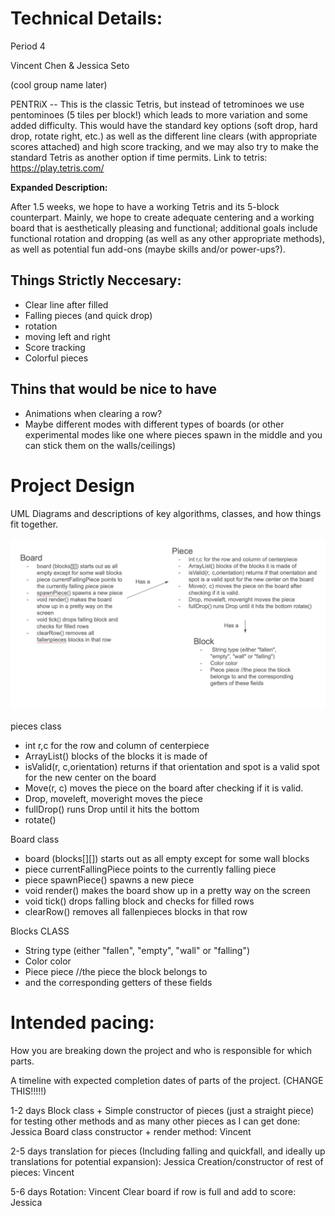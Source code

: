 
# Technical Details:
Period 4

Vincent Chen & Jessica Seto

(cool group name later)

PENTRiX -- This is the classic Tetris, but instead of tetrominoes we use pentominoes (5 tiles per block!) which leads to more variation and some added difficulty. This would have the standard key options (soft drop, hard drop, rotate right, etc.) as well as the different line clears (with appropriate scores attached) and high score tracking, and we may also try to make the standard Tetris as another option if time permits. Link to tetris: https://play.tetris.com/

**Expanded Description:**

After 1.5 weeks, we hope to have a working Tetris and its 5-block counterpart. Mainly, we hope to create adequate centering and a working board that is aesthetically pleasing and functional; additional goals include functional rotation and dropping (as well as any other appropriate methods), as well as potential fun add-ons (maybe skills and/or power-ups?). 

## Things Strictly Neccesary:
- Clear line after filled
- Falling pieces (and quick drop)
- rotation
- moving left and right
- Score tracking
- Colorful pieces

## Thins that would be nice to have
- Animations when clearing a row?
- Maybe different modes with different types of boards (or other experimental modes like one where pieces spawn in the middle and you can stick them on the walls/ceilings)
 
# Project Design

UML Diagrams and descriptions of key algorithms, classes, and how things fit together.

![UML DIAGRAM](UML.jpeg?raw=true "UML diagrams, containing all relevant classes and their variables." ) 

pieces class
- int r,c for the row and column of centerpiece
- ArrayList<Block>() blocks of the blocks it is made of
- isValid(r, c,orientation) returns if that orientation and spot is a valid spot for the new center on the board
- Move(r, c) moves the piece on  the board after checking if it is valid.
- Drop, moveleft, moveright moves the piece
- fullDrop() runs Drop until it hits the bottom
- rotate() 


Board class 
- board (blocks[][]) starts out as all empty except for some wall blocks
- piece currentFallingPiece points to the currently falling piece
- piece spawnPiece() spawns a new piece
- void render() makes the board show up in a pretty way on the screen
- void tick() drops falling block and checks for filled rows
- clearRow() removes all fallenpieces blocks in that row

Blocks CLASS
- String type (either "fallen", "empty", "wall" or "falling")
- Color color
- Piece piece //the piece the block belongs to
- and the corresponding getters of these fields
    
# Intended pacing:

How you are breaking down the project and who is responsible for which parts.

A timeline with expected completion dates of parts of the project. (CHANGE THIS!!!!!)

1-2 days
Block class + Simple constructor of pieces (just a straight piece) for testing other methods and as many other pieces as I can get done: Jessica
Board class constructor + render method: Vincent

2-5 days
translation for pieces (Including falling and quickfall, and ideally up translations for potential expansion): Jessica
Creation/constructor of rest of pieces: Vincent

5-6 days
Rotation: Vincent
Clear board if row is full and add to score: Jessica

